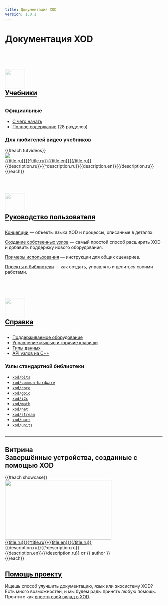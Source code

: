 ```yaml
---
title: Документация XOD
version: 1.0.1
---
```


<style>
/* Force linked headers to be black, not blue */
h2 a {
  color: black;
  text-decoration: underline;
}

h2.icon.header {
  padding: 1.5em 0 0.5em 0;
}

/* Style for tutorial/guide/reference icons */
.ui.icon.header img {
  width: 64px;
  opacity: 0.4;
}

#showcase-cards .card {
  width: 340px;
}

/* No space below a card image */
#showcase-cards .image {
  font-size: 0;
}

/* Keep all images the same size */
#showcase-cards .card img {
  width: 100%;
  height: 191px; /* Aspect ratio 16/9 for 340px width */
  object-fit: cover;
}
</style>

# Документация XOD

<div class="ui three column doubling stackable horizontally padded grid">

<!------------------------ Tutorial ------------------------->
<div class="column">
<h2 class="ui icon header">
  <a href="./tutorial/">
    <img src="./__img__/tutorial.svg" />
  </a>
  <div class="content">
    <a href="./tutorial/">Учебники</a>
  </div>
</h2>

<h3 class="ui header">Официальные</h3>

- [С чего начать](./tutorial/install/)
- [Полное содержание](./tutorial/) (28 разделов)

<h3>Для любителей видео учебников</h3>

<div class="ui relaxed list">
  {{#each tutvideos}}
    <div class="item">
      <img class="ui avatar image" src="{{ avatar }}">
      <div class="content">
        <a href="{{url.ru}}{{^url.ru}}{{url.en}}{{/url.ru}}" target="_blank">{{title.ru}}{{^title.ru}}{{title.en}}{{/title.ru}}</a>
        <!-- counter _blank underscore ↑ -->
        <div class="description">{{description.ru}}{{^description.ru}}{{description.en}}{{/description.ru}}</div>
      </div>
    </div>
  {{/each}}
</div>

</div><!-- column -->

<!-------------------------- Guide -------------------------->
<div class="column">
<h2 class="ui icon header">
  <a href="./guide/">
    <img src="./__img__/guide.svg" />
  </a>
  <div class="content">
    <a href="./guide/">Руководство пользователя</a>
  </div>
</h2>

[Концепции](./guide/#концепции) — объекты языка XOD и процессы, описанные в деталях.

[Создание собственных узлов](./guide/#создание-собственных-узлов) — самый простой способ расширить XOD и добавить поддержку нового оборудования.

[Примеры использования](./guide/#примеры-использования) — инструкции для общих сценариев.

[Проекты и библиотеки](./guide/#проекты-и-библиотеки) — как создать, управлять и делиться своими работами.

</div><!-- column -->

<!------------------------ Reference ------------------------>
<div class="column">
<h2 class="ui icon header">
  <a href="./reference">
    <img src="./__img__/reference.svg" />
  </a>
  <div class="content">
    <a href="./reference/">Справка</a>
  </div>
</h2>
<div><!-- A div to force the following list to be the first-child and suppress margins -->

- [Поддерживаемое оборудование](./reference/supported-hardware/)
  <i class="ui large green microchip icon"></i>
- [Управление мышью и горячие клавиши](./reference/shortcuts/)
- [Типы данных](./reference/data-types/)
- [API узлов на C++](./reference/node-cpp-api/)

</div>
<h3 class="ui header">Узлы стандартной библиотеки</h3>

- [`xod/bits`](https://xod.io/libs/xod/bits/)
- [`xod/common-hardware`](https://xod.io/libs/xod/common-hardware/)
- [`xod/core`](https://xod.io/libs/xod/core/)
  <i class="ui small yellow star outline icon"></i>
- [`xod/gpio`](https://xod.io/libs/xod/gpio/)
- [`xod/i2c`](https://xod.io/libs/xod/i2c/)
- [`xod/math`](https://xod.io/libs/xod/math/)
- [`xod/net`](https://xod.io/libs/xod/net/)
- [`xod/stream`](https://xod.io/libs/xod/stream/)
- [`xod/uart`](https://xod.io/libs/xod/uart/)
- [`xod/units`](https://xod.io/libs/xod/units/)

</div><!-- column -->

</div><!-- grid -->

---

<h2 id="showcase" class="ui header">
  <div class="content">
    Витрина
    <div class="sub header">Завершённые устройства, созданные с помощью XOD</div>
  </div>
</h2>

<div id="showcase-cards" class="ui cards">
  {{#each showcase}}
    <div class="card">
      <div class="image">
        <a href="{{ url }}" target="_blank"><img src="{{ image }}" /></a>
        <!-- counter _blank underscore ↑ -->
      </div>
      <div class="content">
        <a class="header" href="{{ url }}" target="_blank">{{title.ru}}{{^title.ru}}{{title.en}}{{/title.ru}}</a>
        <!-- counter _blank underscore ↑ -->
        <div class="meta">{{description.ru}}{{^description.ru}}{{description.en}}{{/description.ru}} от {{ author }}</div>
      </div>
    </div>
  {{/each}}
</div>

<h2 id="contributing" class="ui header"><a href="./contributing/">Помощь проекту</a></h2>

Ищешь способ улучшить документацию, язык или экосистему XOD? Есть много возможностей, и мы будем рады принять любую помощь. Прочтите как [внести свой вклад в XOD](./contributing/).
